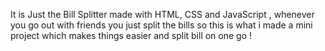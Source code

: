 It is Just the Bill Splitter made with HTML, CSS and JavaScript , whenever you go out with friends you  just split the bills so this is what i made a mini project which makes things easier and split bill on one go !
